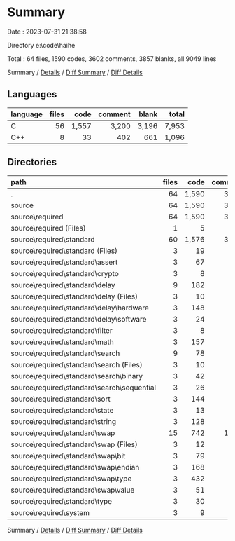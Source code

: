 # Summary

Date : 2023-07-31 21:38:58

Directory e:\\code\\haihe

Total : 64 files,  1590 codes, 3602 comments, 3857 blanks, all 9049 lines

Summary / [Details](details.md) / [Diff Summary](diff.md) / [Diff Details](diff-details.md)

## Languages
| language | files | code | comment | blank | total |
| :--- | ---: | ---: | ---: | ---: | ---: |
| C | 56 | 1,557 | 3,200 | 3,196 | 7,953 |
| C++ | 8 | 33 | 402 | 661 | 1,096 |

## Directories
| path | files | code | comment | blank | total |
| :--- | ---: | ---: | ---: | ---: | ---: |
| . | 64 | 1,590 | 3,602 | 3,857 | 9,049 |
| source | 64 | 1,590 | 3,602 | 3,857 | 9,049 |
| source\\required | 64 | 1,590 | 3,602 | 3,857 | 9,049 |
| source\\required (Files) | 1 | 5 | 24 | 3 | 32 |
| source\\required\\standard | 60 | 1,576 | 3,464 | 3,688 | 8,728 |
| source\\required\\standard (Files) | 3 | 19 | 114 | 166 | 299 |
| source\\required\\standard\\assert | 3 | 67 | 180 | 176 | 423 |
| source\\required\\standard\\crypto | 3 | 8 | 114 | 167 | 289 |
| source\\required\\standard\\delay | 9 | 182 | 554 | 554 | 1,290 |
| source\\required\\standard\\delay (Files) | 3 | 10 | 114 | 165 | 289 |
| source\\required\\standard\\delay\\hardware | 3 | 148 | 318 | 219 | 685 |
| source\\required\\standard\\delay\\software | 3 | 24 | 122 | 170 | 316 |
| source\\required\\standard\\filter | 3 | 8 | 114 | 167 | 289 |
| source\\required\\standard\\math | 3 | 157 | 248 | 184 | 589 |
| source\\required\\standard\\search | 9 | 78 | 406 | 505 | 989 |
| source\\required\\standard\\search (Files) | 3 | 10 | 114 | 166 | 290 |
| source\\required\\standard\\search\\binary | 3 | 42 | 146 | 171 | 359 |
| source\\required\\standard\\search\\sequential | 3 | 26 | 146 | 168 | 340 |
| source\\required\\standard\\sort | 3 | 144 | 202 | 197 | 543 |
| source\\required\\standard\\state | 3 | 13 | 118 | 166 | 297 |
| source\\required\\standard\\string | 3 | 128 | 256 | 200 | 584 |
| source\\required\\standard\\swap | 15 | 742 | 1,040 | 1,043 | 2,825 |
| source\\required\\standard\\swap (Files) | 3 | 12 | 114 | 166 | 292 |
| source\\required\\standard\\swap\\bit | 3 | 79 | 180 | 183 | 442 |
| source\\required\\standard\\swap\\endian | 3 | 168 | 230 | 206 | 604 |
| source\\required\\standard\\swap\\type | 3 | 432 | 354 | 308 | 1,094 |
| source\\required\\standard\\swap\\value | 3 | 51 | 162 | 180 | 393 |
| source\\required\\standard\\type | 3 | 30 | 118 | 163 | 311 |
| source\\required\\system | 3 | 9 | 114 | 166 | 289 |

Summary / [Details](details.md) / [Diff Summary](diff.md) / [Diff Details](diff-details.md)